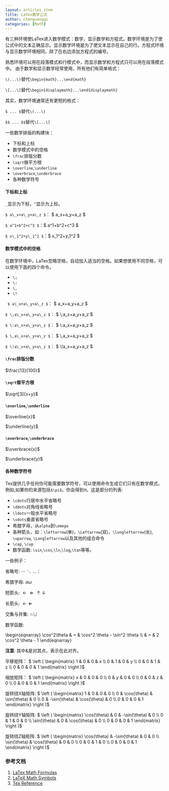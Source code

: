 ```yaml
---
layout: articles_item
title: LaTex数学公式
author: chenguangqi
categories: [Math]
---
```



有三种环境使LaTex进入数学模式：数学，显示数学和方程式。数学环境是为了使公式中的文本正确显示。显示数学环境是为了使文本显示在自己的行。方程式环境与显示数学环境相同，除了在右边添加方程式的编号。

熟悉环境可以用在段落模式和行模式中，而显示数学和方程式只可以用在段落模式中。
由于数学和显示数学经常使用，所有他们有简单格式：

`\(...\)`替代`\begin{math}...\end{math}`

`\[...\]`替代`\begin{displaymath}...\end{displaymath}`

其实，数学环境通常还有更短的格式：

`$ ... $`替代`\(...\)`

`$$ ... $$`替代`\[...\]`

一些数学排版的构建块：

* 下标和上标
* 数学模式中的空格
* `\frac`排版分数
* `\sqrt`做平方根
* `\overline`,`\underline`
* `\overbrace`,`\underbrace`
* 各种数学符号

#### 下标和上标

`_`显示为下标，`^`显示为上标。

`$ a\_x+a\_y+a\_z $`： $ a\_x+a\_y+a\_z $

`$ a^1+b^2+c^3 $`：$ a^1+b^2+c^3 $

`$ x\_1^2+y\_1^2 $`：$ x\_1^2+y\_1^2 $

#### 数学模式中的空格

在数学环境中，LaTex忽略空格，自动加入适当的空格。如果想使用不同空格，可以使用下面的四个命令。

* `\;`
* `\:`
* `\,`
* `\!`

`  $ a\_x+a\_y+a\_z $ `： $ a\_x+a\_y+a\_z $

`$ \;a\_x+a\_y+a\_z $`： $ \\;a\_x+a\_y+a\_z $

`$ \:a\_x+a\_y+a\_z $`： $ \\:a\_x+a\_y+a\_z $

`$ \,a\_x+a\_y+a\_z $`： $ \\,a\_x+a\_y+a\_z $

`$ \!a\_x+a\_y+a\_z $`： $ \\!a\_x+a\_y+a\_z $


#### `\frac`排版分数

$\frac{13}{100}$


#### `\sqrt`做平方根

$\sqrt[3]{x+y}$

#### `\overline`,`\underline`

$\overline{x}$

$\underline{y}$

#### `\overbrace`,`\underbrace`

$\overbrace{x}$

$\underbrace{y}$

#### 各种数学符号

Tex提供几乎任何你可能需要数学符号，可以使用命令生成它们只有在数学模式。
例如,如果你的来源包括`$\pi$`，你会得到$\pi$。这是部分的列表:

* `\cdots`行居中水平省略号
* `\ddots`对角线省略号
* `\ldots`一般水平省略号
* `\vdots`垂直省略号
* 希腊字母，从`alpha`到`\omega`
* 各种箭头，如：`\leftarrow`(单)，`\Leftarrow`(双)，`\longleftarrow`(长), `\uparrow`, `\Longleftarrow`以及其他的组合命令
* `\cap`, `\cup`
* 数学函数: `\sin`,`\cos`,`\ln`,`\log`,`\tan`等等。

一些例子：

省略号: $\cdots \ddots \ldots \vdots$

希腊字母: $\alpha \omega$

短箭头: $\leftarrow \Leftarrow \uparrow \downarrow$

长箭头: $\longleftarrow \Longleftarrow$

交集与并集: $\cap \cup$

数学函数:

\begin{eqnarray}
\cos^2\theta \& = \& \cos^2 \theta - \sin^2 \theta \\\\
\& = \& 2 \cos^2 \theta - 1
\end{eqnarray}

**注意**: 其中\&是对其点，表示在此对齐。

平移矩阵：
$ \left \( \begin{matrix}
1 \& 0 \& 0 \& x \\\\
0 \& 1 \& 0 \& y \\\\
0 \& 0 \& 1 \& z \\\\
0 \& 0 \& 0 \& 1
\end{matrix} \right \)$

缩放矩阵：
$ \left \( \begin{matrix}
x \& 0 \& 0 \& 0 \\\\
0 \& y \& 0 \& 0 \\\\
0 \& 0 \& z \& 0 \\\\
0 \& 0 \& 0 \& 1
\end{matrix} \right \)$

旋转绕X轴矩阵: 
$ \left \( \begin{matrix}
1 \& 0 \& 0 \& 0 \\\\
0 \& \cos(\theta) \& \sin(\theta) \& 0 \\\\
0 \& -\sin(\theta) \& \cos(\theta) \& 0 \\\\
0 \& 0 \& 0 \& 1
\end{matrix} \right \)$

旋转绕Y轴矩阵: 
$ \left \( \begin{matrix}
\cos(\theta) \& 0 \& -\sin(\theta) \& 0 \\\\
0 \& 1 \& 0 \& 0 \\\\
\sin(\theta) \& 0 \& \cos(\theta) \& 0 \\\\
0 \& 0 \& 0 \& 1
\end{matrix} \right \)$

旋转绕Z轴矩阵: 
$ \left \( \begin{matrix}
\cos(\theta) \& -\sin(\theta) \& 0 \& 0 \\\\
\sin(\theta) \& \cos(\theta) \& 0 \& 0 \\\\
0 \& 0 \& 1 \& 0 \\\\
0 \& 0 \& 0 \& 1
\end{matrix} \right \)$

### 参考文档

1. [LaTex Math Formulas](http://www.personal.ceu.hu/tex/math.htm)
2. [LaTeX Math Symbols](http://inform.bwi.unibw-muenchen.de/infoc/info.aspx?f=1571239)
3. [Tex Reference](http://web.ift.uib.no/Teori/KURS/WRK/TeX/latexsource.html)
